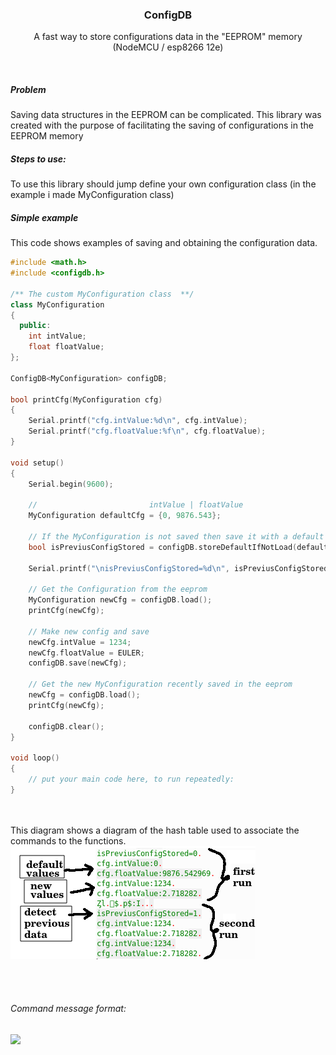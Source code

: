 <p align="center">
  <h3 align="center">ConfigDB</h3>

  <p align="center">
    A fast way to store configurations data in the "EEPROM" memory (NodeMCU / esp8266 12e)
  </p>
</p>

<br>

##### Problem
Saving data structures in the EEPROM can be complicated.
This library was created with the purpose of facilitating the saving of configurations in the EEPROM memory

##### Steps to use:
To use this library should jump define your own configuration class (in the example i made MyConfiguration class)

##### Simple example

This code shows examples of saving and obtaining the configuration data.

```c++
#include <math.h>
#include <configdb.h>

/** The custom MyConfiguration class  **/
class MyConfiguration
{
  public:
    int intValue;
    float floatValue;
};

ConfigDB<MyConfiguration> configDB;

bool printCfg(MyConfiguration cfg)
{
    Serial.printf("cfg.intValue:%d\n", cfg.intValue);
    Serial.printf("cfg.floatValue:%f\n", cfg.floatValue);
}

void setup()
{
    Serial.begin(9600);

    //                         intValue | floatValue
    MyConfiguration defaultCfg = {0, 9876.543};

    // If the MyConfiguration is not saved then save it with a default value
    bool isPreviusConfigStored = configDB.storeDefaultIfNotLoad(defaultCfg);

    Serial.printf("\nisPreviusConfigStored=%d\n", isPreviusConfigStored); // False

    // Get the Configuration from the eeprom
    MyConfiguration newCfg = configDB.load();
    printCfg(newCfg);

    // Make new config and save
    newCfg.intValue = 1234;
    newCfg.floatValue = EULER;
    configDB.save(newCfg);

    // Get the new MyConfiguration recently saved in the eeprom
    newCfg = configDB.load();
    printCfg(newCfg);

    configDB.clear();    
}

void loop()
{
    // put your main code here, to run repeatedly:
}
```
<br><br>
This diagram shows a diagram of the hash table used to associate the commands to the functions.
![](media/serial_output.png)

<br><br>
###### Command message format:
![](media/format.png)

